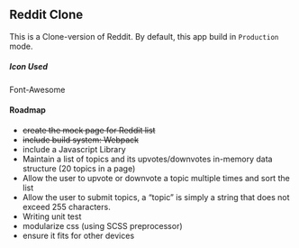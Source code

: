 ## Reddit Clone
This is a Clone-version of Reddit. By default, this app build in `Production` mode.

##### Icon Used
Font-Awesome

#### Roadmap
- ~~create the mock page for Reddit list~~
- ~~include build system: Webpack~~
- include a Javascript Library
- Maintain a list of topics and its upvotes/downvotes in-memory data structure (20 topics in a page)
- Allow the user to upvote or downvote a topic multiple times and sort the list
- Allow the user to submit topics, a “topic” is simply a string that does not exceed 255 characters.
- Writing unit test
- modularize css (using SCSS preprocessor)
- ensure it fits for other devices
